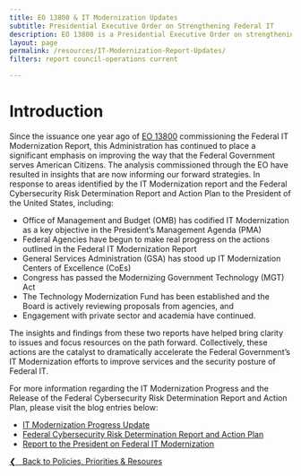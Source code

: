 ```yaml
---
title: EO 13800 & IT Modernization Updates
subtitle: Presidential Executive Order on Strengthening Federal IT
description: EO 13800 is a Presidential Executive Order on strengthening Federal IT.
layout: page
permalink: /resources/IT-Modernization-Report-Updates/
filters: report council-operations current

---
```

# Introduction
Since the issuance one year ago of [EO 13800](https://www.whitehouse.gov/presidential-actions/presidential-executive-order-strengthening-cybersecurity-federal-networks-critical-infrastructure/) commissioning the Federal IT Modernization Report, this Administration has continued to place a significant emphasis on improving the way that the Federal Government serves American Citizens. The analysis commissioned through the EO have resulted in insights that are now informing our forward strategies. In response to areas identified by the IT Modernization report and the Federal Cybersecurity Risk Determination Report and Action Plan to the President of the United States, including:

- Office of Management and Budget (OMB) has codified IT Modernization as a key objective in the President’s Management Agenda (PMA)
- Federal Agencies have begun to make real progress on the actions outlined in the Federal IT Modernization Report
- General Services Administration (GSA) has stood up IT Modernization Centers of Excellence (CoEs)
- Congress has passed the Modernizing Government Technology (MGT) Act
- The Technology Modernization Fund has been established and the Board is actively reviewing proposals from agencies, and
- Engagement with private sector and academia have continued.

The insights and findings from these two reports have helped bring clarity to issues and focus resources on the path forward. Collectively, these actions are the catalyst to dramatically accelerate the Federal Government’s IT Modernization efforts to improve services and the security posture of Federal IT.

For more information regarding the IT Modernization Progress and the Release of the Federal Cybersecurity Risk Determination Report and Action Plan, please visit the blog entries below:

- [IT Modernization Progress Update](https://www.cio.gov/2018/05/30/it-modernization/)
- [Federal Cybersecurity Risk Determination Report and Action Plan](https://www.cio.gov/2018/05/30/Risk-Report/)
- <a href="{{ site.baseurl }}/assets/resources/Report-to-the-President-on-IT-Modernization-Final.pdf">Report to the President on Federal IT Modernization</a>
&nbsp;

<a href="{{site.baseurl}}/policies-and-priorities/">&#10094; &nbsp; Back to Policies, Priorities & Resoures</a><br>
